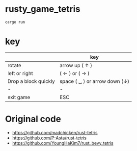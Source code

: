 # rusty_game_tetris

```
cargo run
```

# key

||key|
|-|-|
|rotate |arrow up ( ↑ )|
|left or right | ( ← )  or ( → ) |
|Drop a block quickly | space ( ␣ ) or arrow down (↓) |
|-|-|
|exit game| ESC |


# Original code
- https://github.com/madchicken/rust-tetris
- https://github.com/P-Asta/rust-tetris
- https://github.com/YoungHaKim7/rust_bevy_tetris
